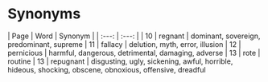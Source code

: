 # Synonyms

| Page | Word | Synonym |
| :---: | :---: |
| 10 | regnant | dominant, sovereign, predominant, supreme
| 11 | fallacy | delution, myth, error, illusion
| 12 | pernicious | harmful, dangerous, detrimental, damaging, adverse
| 13 | rote | routine
| 13 | repugnant | disgusting, ugly, sickening, awful, horrible, hideous, shocking, obscene, obnoxious, offensive, dreadful
